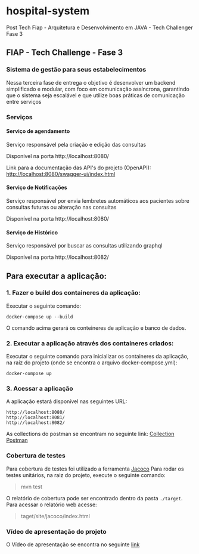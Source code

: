 # hospital-system
Post Tech Fiap - Arquitetura e Desenvolvimento em JAVA - Tech Challenger Fase 3

## FIAP - Tech Challenge - Fase 3


### Sistema de gestão para seus estabelecimentos

Nessa terceira fase de entrega o objetivo é desenvolver um backend simplificado e modular, com foco em comunicação assíncrona, garantindo que o sistema seja escalável e que utilize boas práticas de comunicação entre serviços  

### Serviços 

#### Serviço de agendamento 
Serviço responsável pela criação e edição das consultas 

Disponível na porta http://localhost:8080/

Link para a documentação das API's do projeto (OpenAPI):
[http://localhost:8080/swagger-ui/index.html](http://localhost:8080/swagger-ui/index.html)

#### Serviço de Notificações  
Serviço responsável por envia lembretes automáticos aos pacientes sobre consultas futuras ou alteração nas consultas 

Disponível na porta http://localhost:8080/

#### Serviço de Histórico 
Serviço responsável por buscar as consultas utilizando graphql 

Disponível na porta http://localhost:8082/


## Para executar a aplicação:

### 1. Fazer o build dos containeres da aplicação:
Executar o seguinte comando:
    
    docker-compose up --build

O comando acima gerará os conteineres de aplicação e banco de dados.

### 2. Executar a aplicação através dos containeres criados:
Executar o seguinte comando para inicializar os containeres da aplicação, na raíz do projeto (onde se encontra o arquivo docker-compose.yml):

    docker-compose up

### 3. Acessar a aplicação
A aplicação estará disponível nas seguintes URL:

    http://localhost:8080/
    http://localhost:8081/
    http://localhost:8082/

As collections do postman se encontram no seguinte link: [Collection Postman](https://github.com/MaiconFiuza/hospital-system/blob/main/Projeto%20M%C3%B3dulo%203.postman_collection.json)


### Cobertura de testes
Para cobertura de testes foi utilizado a ferramenta [Jacoco](https://www.eclemma.org/jacoco/)
Para rodar os testes unitários, na raiz do projeto, execute o seguinte comando: 

> mvn test

O relatório de cobertura pode ser encontrado dentro da pasta `./target`. Para acessar o relatório web acesse:

> taget/site/jacoco/index.html

### Vídeo de apresentação do projeto

O Vídeo de apresentação se encontra no seguinte [link](https://www.youtube.com/watch?v=mtklA93RSFQ)
